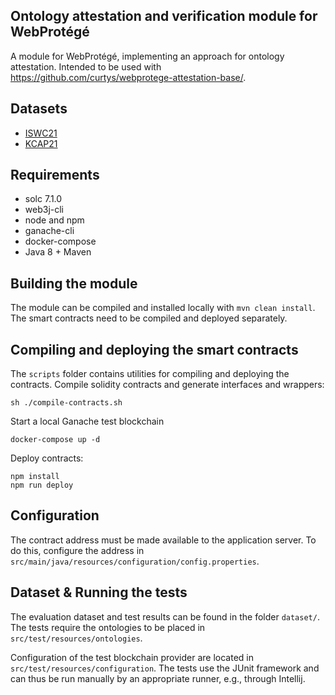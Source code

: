 ## Ontology attestation and verification module for WebProtégé

A module for WebProtégé, implementing an approach for ontology attestation. Intended to be used with https://github.com/curtys/webprotege-attestation-base/.

## Datasets
* [ISWC21](dataset/ISWC21)
* [KCAP21](dataset/KCAP21)

## Requirements
* solc 7.1.0
* web3j-cli
* node and npm
* ganache-cli
* docker-compose
* Java 8 + Maven

## Building the module
The module can be compiled and installed locally with `mvn clean install`. The smart contracts need to be compiled and deployed separately.

## Compiling and deploying the smart contracts
The `scripts` folder contains utilities for compiling and deploying the contracts.
Compile solidity contracts and generate interfaces and wrappers:
```
sh ./compile-contracts.sh
```
Start a local Ganache test blockchain
```
docker-compose up -d
```

Deploy contracts:
```
npm install
npm run deploy
```

## Configuration
The contract address must be made available to the application server. To do this, configure the address in `src/main/java/resources/configuration/config.properties`.

## Dataset & Running the tests
The evaluation dataset and test results can be found in the folder `dataset/`.
The tests require the ontologies to be placed in `src/test/resources/ontologies`. 

Configuration of the test blockchain provider are located in `src/test/resources/configuration`. The tests use the JUnit 
framework and can thus be run manually by an appropriate runner, e.g., through Intellij.
